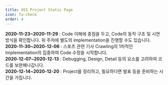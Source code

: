 ```yaml
---
title: OSS Project Static Page
icon: fa-check
order: 4
---
```


<strong>**2020-11-23~2020-11-29**</strong> : Code 이해에 중점을 두고, Code의 동작 구조 및 시연 방식을 확인합니다. 위 주차에 별도의 implementation을 진행할 수도 있습니다.  
<strong>**2020-11-30~2020-12-06**</strong> : 스포츠 관련 기사 Crawling의 1차적인 Implementation의 집중하여 Code 수정을 시작합니다.  
<strong>**2020-12-07~2020-12-13**</strong> : Debugging, Design, Detail 등의 요소를 고려하여 코드를 보완해나갑니다.  
<strong>**2020-12-14~2020-12-20**</strong> : Project를 정리하고, 필요하다면 발표 등을 준비하는 시간을 가집니다.
